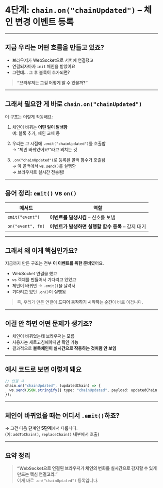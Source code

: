 # 4단계: `chain.on("chainUpdated")` – 체인 변경 이벤트 등록

---

## 지금 우리는 어떤 흐름을 만들고 있죠?

- 브라우저가 WebSocket으로 서버에 연결됐고
- 연결되자마자 `init` 체인을 받았어요
- 그런데… 그 후 블록이 추가되면?

> **“브라우저는 그걸 어떻게 알 수 있을까?”**

---

## 그래서 필요한 게 바로 `chain.on("chainUpdated")`

이 구조는 이렇게 작동해요:

1. 체인이 바뀌는 **어떤 일이 발생함**  
   예: 블록 추가, 체인 교체 등

2. 우리는 그 시점에 `.emit("chainUpdated")`를 호출함  
   → "체인 바뀌었어요!"라고 외치는 것

3. `.on("chainUpdated")`로 등록된 콜백 함수가 호출됨  
   → 이 콜백에서 `ws.send()`를 실행함  
   → 브라우저로 실시간 전송됨!

---

## 용어 정리: `emit()` vs `on()`

| 메서드            | 역할                                               |
| ----------------- | -------------------------------------------------- |
| `emit("event")`   | **이벤트를 발생시킴** – 신호를 보냄                |
| `on("event", fn)` | **이벤트가 발생하면 실행할 함수 등록** – 감지 대기 |

---

## 그래서 왜 이게 핵심인가요?

지금까지 만든 구조는 전부 **이 이벤트를 위한 준비**였어요.

- WebSocket 연결을 했고
- `ws` 객체를 만들어서 기다리고 있었고
- 체인이 바뀌면 → `.emit()`을 날려서
- 기다리고 있던 `.on()`이 실행됨

> 즉, 우리가 만든 연결이 **드디어 동작하기 시작하는 순간**이 바로 이겁니다.

---

## 이걸 안 하면 어떤 문제가 생기죠?

- 체인이 바뀌었는데 브라우저는 모름
- 사용자는 새로고침해야지만 확인 가능
- 결과적으로 **블록체인이 실시간으로 작동하는 것처럼 안 보임**

---

## 예시 코드로 보면 이렇게 돼요

```ts
// 연결 시
chain.on("chainUpdated", (updatedChain) => {
  ws.send(JSON.stringify({ type: "chainUpdated", payload: updatedChain }));
});
```

---

## 체인이 바뀌었을 때는 어디서 `.emit()`하죠?

→ 그건 다음 단계인 **5단계**에서 다룹니다.  
(예: `addToChain()`, `replaceChain()` 내부에서 호출)

---

## 요약 정리

> **“WebSocket으로 연결된 브라우저가 체인의 변화를 실시간으로 감지할 수 있게 만드는 핵심 연결고리.”**  
> 이게 바로 `.on("chainUpdated")` 등록입니다.
